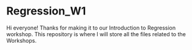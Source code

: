 # Regression_W1

Hi everyone! Thanks for making it to our Introduction to Regression workshop. This repository is where I will store all the files related to the Workshops.
